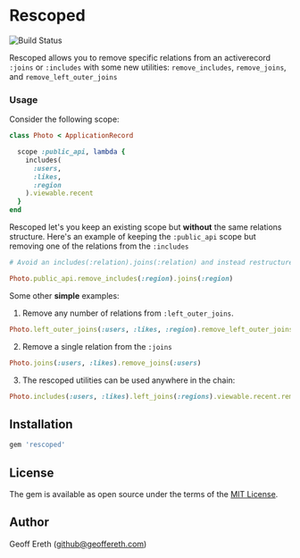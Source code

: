 # Rescoped

![Build Status](https://github.com/gadogado/rescoped/actions/workflows/ci.yml/badge.svg)

Rescoped allows you to remove specific relations from an activerecord `:joins` or `:includes` with some new utilities: `remove_includes`, `remove_joins`, and `remove_left_outer_joins`

### Usage

Consider the following scope:

```ruby
class Photo < ApplicationRecord

  scope :public_api, lambda {
    includes(
      :users,
      :likes,
      :region
    ).viewable.recent
  }
end
```

Rescoped let's you keep an existing scope but **without** the same relations structure.  Here's an example of keeping the `:public_api` scope but removing one of the relations from the `:includes`

  ```ruby
 # Avoid an includes(:relation).joins(:relation) and instead restructure as a simple INNER JOIN

  Photo.public_api.remove_includes(:region).joins(:region)
  ```

  Some other **simple** examples:

  1. Remove any number of relations from `:left_outer_joins`. 

  ```ruby
  Photo.left_outer_joins(:users, :likes, :region).remove_left_outer_joins(:users, :likes)
  ```

  2. Remove a single relation from the `:joins`
  ```ruby
  Photo.joins(:users, :likes).remove_joins(:users)
  ```

  3. The rescoped utilities can be used anywhere in the chain:

  ```ruby
  Photo.includes(:users, :likes).left_joins(:regions).viewable.recent.remove_includes(:users)
  ```

## Installation

```ruby
gem 'rescoped'
```

## License

The gem is available as open source under the terms of the [MIT License](https://opensource.org/licenses/MIT).


## Author

Geoff Ereth (github@geoffereth.com)